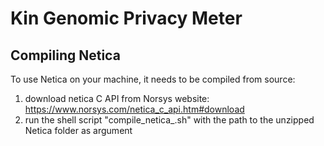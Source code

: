 # Kin Genomic Privacy Meter



## Compiling Netica

To use Netica on your machine, it needs to be compiled from source:
1) download netica C API from Norsys website: https://www.norsys.com/netica_c_api.htm#download
3) run the shell script "compile_netica_<your OS>.sh" with the path to the unzipped Netica folder as argument